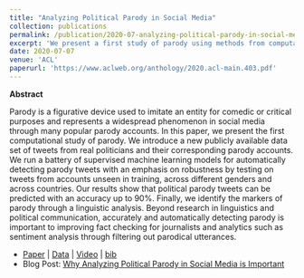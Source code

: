 ```yaml
---
title: "Analyzing Political Parody in Social Media"
collection: publications
permalink: /publication/2020-07-analyzing-political-parody-in-social-media
excerpt: 'We present a first study of parody using methods from computational linguistics and machine learning. We introduce a freely available large-scale data set containing a total of 131,666 English tweets from 184 real and corresponding parody accounts, and evaluate a range of neural models achieving high predictive accuracy.'
date: 2020-07-07
venue: 'ACL'
paperurl: 'https://www.aclweb.org/anthology/2020.acl-main.403.pdf'
---
```


**Abstract**

Parody is a figurative device used to imitate an entity for comedic or critical purposes and represents a widespread phenomenon in social media through many popular parody accounts. In this paper, we present the first computational study of parody. We introduce a new publicly available data set of tweets from real politicians and their corresponding parody accounts. We run a battery of supervised machine learning models for automatically detecting parody tweets with an emphasis on robustness by testing on tweets from accounts unseen in training, across different genders and across countries. Our results show that political parody tweets can be predicted with an accuracy up to 90%. Finally, we identify the markers of parody through a linguistic analysis. Beyond research in linguistics and political communication, accurately and automatically detecting parody is important to improving fact checking for journalists and analytics such as sentiment analysis through filtering out parodical utterances.


- [Paper](https://www.aclweb.org/anthology/2020.acl-main.403.pdf) | [Data](https://archive.org/details/parody_data_acl20) | [Video](https://slideslive.com/38929044/analyzing-political-parody-in-social-media) | [bib](https://aclanthology.org/2020.acl-main.403.bib)
- Blog Post: [Why Analyzing Political Parody in Social Media is Important](https://medium.com/@danaesavi/why-analyzing-political-parody-in-social-media-is-important-c44f687403ed)


